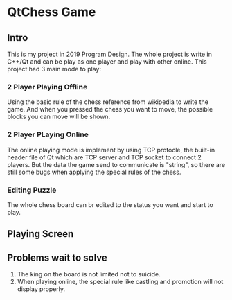 # QtChess Game
## Intro
This is my project in 2019 Program Design. The whole project is write in C++/Qt and can be play as one player and play with other online. This project had 3 main mode to play:

### 2 Player Playing Offline
Using the basic rule of the chess reference from wikipedia to write the game. And when you pressed the chess you want to move, the possible blocks you can move will be shown. 

### 2 Player PLaying Online
The online playing mode is implement by using TCP protocle, the built-in header file of Qt which are TCP server and TCP socket to connect 2 players. But the data the game send to communicate is "string", so there are still some bugs when applying the special rules of the chess.

### Editing Puzzle
The whole chess board can br edited to the status you want and start to play.

## Playing Screen


## Problems wait to solve
1. The king on the board is not limited not to suicide.
2. When playing online, the special rule like castling and promotion will not display properly.